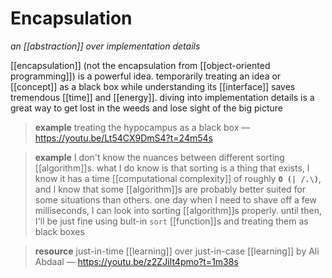 # Encapsulation

_an [[abstraction]] over implementation details_

[[encapsulation]] (not the encapsulation from [[object-oriented programming]]) is a powerful idea. temporarily treating an idea or [[concept]] as a black box while understanding its [[interface]] saves tremendous [[time]] and [[energy]]. diving into implementation details is a great way to get lost in the weeds and lose sight of the big picture

> **example** treating the hypocampus as a black box &mdash; <https://youtu.be/Lt54CX9DmS4?t=24m54s>

> **example** I don't know the nuances between different sorting [[algorithm]]s. what I do know is that sorting is a thing that exists, I know it has a time [[computational complexity]] of roughly **`O (| /.\)`**, and I know that some [[algorithm]]s are probably better suited for some situations than others. one day when I need to shave off a few milliseconds, I can look into sorting [[algorithm]]s properly. until then, I'll be just fine using bult-in `sort` [[function]]s and treating them as black boxes

> **resource** just-in-time [[learning]] over just-in-case [[learning]] by Ali Abdaal &mdash; <https://youtu.be/z2ZJiIt4pmo?t=1m38s>
